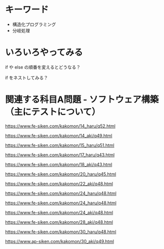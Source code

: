 # キーワード
+ 構造化プログラミング
+ 分岐処理

# いろいろやってみる
if や else の順番を変えるとどうなる？

if をネストしてみる？

# 関連する科目A問題 - ソフトウェア構築（主にテストについて）
https://www.fe-siken.com/kakomon/14_haru/q52.html

https://www.fe-siken.com/kakomon/14_aki/q49.html

https://www.fe-siken.com/kakomon/15_haru/q51.html

https://www.fe-siken.com/kakomon/17_haru/q43.html

https://www.fe-siken.com/kakomon/18_aki/q43.html

https://www.fe-siken.com/kakomon/20_haru/q45.html

https://www.fe-siken.com/kakomon/22_aki/q48.html

https://www.fe-siken.com/kakomon/24_haru/q48.html

https://www.fe-siken.com/kakomon/24_haru/q48.html

https://www.fe-siken.com/kakomon/24_aki/q48.html

https://www.fe-siken.com/kakomon/28_aki/q48.html

https://www.fe-siken.com/kakomon/30_haru/q48.html

https://www.ap-siken.com/kakomon/30_aki/q49.html